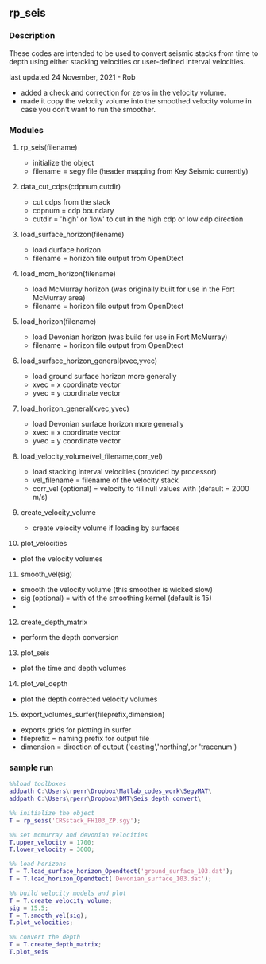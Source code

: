 ## rp_seis

### Description
These codes are intended to be used to convert seismic stacks from time to depth using either stacking velocities or user-defined interval velocities.

last updated 24 November, 2021 - Rob
   - added a check and correction for zeros in the velocity volume.  
   - made it copy the velocity volume into the smoothed velocity volume
     in case you don't want to run the smoother.

### Modules
1. rp_seis(filename) 
   - initialize the object
   - filename = segy file (header mapping from Key Seismic currently)
                  
2. data_cut_cdps(cdpnum,cutdir) 
   - cut cdps from the stack
   - cdpnum = cdp boundary
   - cutdir = 'high' or 'low' to cut in the high cdp or low cdp direction
                             
3. load_surface_horizon(filename) 
   - load durface horizon
   - filename = horizon file output from OpenDtect
                               
4. load_mcm_horizon(filename) 
   - load McMurray horizon (was originally built for use in the Fort McMurray area)
   - filename = horizon file output from OpenDtect
                           
5. load_horizon(filename) 
   - load Devonian horizon (was build for use in Fort McMurray)
   - filename = horizon file output from OpenDtect
                       
6. load_surface_horizon_general(xvec,yvec) 
   - load ground surface horizon more generally
   - xvec = x coordinate vector
   - yvec = y coordinate vector
                                        
7. load_horizon_general(xvec,yvec) 
   - load Devonian surface horizon more generally
   - xvec = x coordinate vector
   - yvec = y coordinate vector
                                
8. load_velocity_volume(vel_filename,corr_vel) 
   - load stacking interval velocities (provided by processor)
   - vel_filename = filename of the velocity stack
   - corr_vel (optional) = velocity to fill null values with (default = 2000 m/s)
                                            
9. create_velocity_volume 
   - create velocity volume if loading by surfaces

10. plot_velocities 
   - plot the velocity volumes

11. smooth_vel(sig)
   - smooth the velocity volume (this smoother is wicked slow)
   - sig (optional) = with of the smoothing kernel (default is 15)
   - 
12. create_depth_matrix 
   - perform the depth conversion

13. plot_seis 
   - plot the time and depth volumes

14. plot_vel_depth 
   - plot the depth corrected velocity volumes

15. export_volumes_surfer(fileprefix,dimension) 
   - exports grids for plotting in surfer
   - fileprefix = naming prefix for output file
   - dimension = direction of output ('easting','northing',or 'tracenum')

 ### sample run
``` matlab
%%load toolboxes
addpath C:\Users\rperr\Dropbox\Matlab_codes_work\SegyMAT\
addpath C:\Users\rperr\Dropbox\DMT\Seis_depth_convert\

%% initialize the object
T = rp_seis('CRSstack_FH103_ZP.sgy');

%% set mcmurray and devonian velocities
T.upper_velocity = 1700; 
T.lower_velocity = 3000;

%% load horizons
T = T.load_surface_horizon_Opendtect('ground_surface_103.dat');
T = T.load_horizon_Opendtect('Devonian_surface_103.dat');

%% build velocity models and plot
T = T.create_velocity_volume;
sig = 15.5; 
T = T.smooth_vel(sig); 
T.plot_velocities;

%% convert the depth
T = T.create_depth_matrix;
T.plot_seis
```

